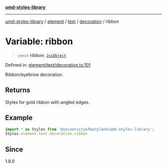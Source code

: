 [**umd-styles-library**](../../../../../../README.md)

***

[umd-styles-library](../../../../../../modules.md) / [element](../../../../../README.md) / [text](../../../README.md) / [decoration](../README.md) / ribbon

# Variable: ribbon

> `const` **ribbon**: [`JssObject`](../../../../../../utilities/namespaces/transform/type-aliases/JssObject.md)

Defined in: [element/text/decoration.ts:101](https://github.com/UMD-Digital/design-system/blob/2d95010ba8e3e1595ebab66599330577b600c5fb/packages/styles/source/element/text/decoration.ts#L101)

Ribbon/eyebrow decoration.

## Returns

Styles for gold ribbon with angled edges.

## Example

```typescript
import * as Styles from '@universityofmaryland/web-styles-library';
Styles.element.text.decoration.ribbon
```

## Since

1.8.0
